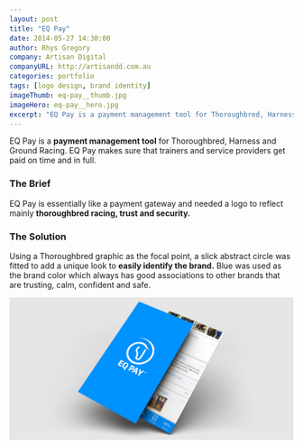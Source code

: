 ```yaml
---
layout: post
title: "EQ Pay"
date: 2014-05-27 14:30:00
author: Rhys Gregory
company: Artisan Digital
companyURL: http://artisandd.com.au
categories: portfolio
tags: [logo design, brand identity]
imageThumb: eq-pay__thumb.jpg
imageHero: eq-pay__hero.jpg
excerpt: "EQ Pay is a payment management tool for Thoroughbred, Harness and Ground Racing"
---
```

<div class="o-wrapper  o-wrapper--narrow  u-pt  u-pb+" markdown="1">

EQ Pay is a **payment management tool** for Thoroughbred, Harness and Ground Racing. EQ Pay makes sure that trainers and service providers get paid on time and in full.

### The Brief
EQ Pay is essentially like a payment gateway and needed a logo to reflect mainly **thoroughbred racing, trust and security.**

### The Solution
Using a Thoroughbred graphic as the focal point, a slick abstract circle was fitted to add a unique look to **easily identify the brand.** Blue was used as the brand color which always has good associations to other brands that are trusting, calm, confident and safe.

</div>

<section class="o-band  c-band  u-pb+">
	<div class="o-wrapper  o-wrapper--narrow  u-text-center">
		<div class="o-layout  o-layout--center">
			<div class="o-layout__item  u-1/1">
				<img class="u-mb" src="/img/portfolio/eq-pay__alt-1.jpg" alt="EQ Pay">
			</div>
		</div>
	</div>
</section>